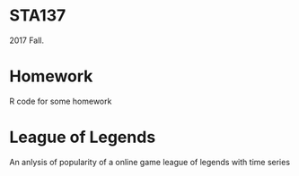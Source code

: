 # STA137
2017 Fall.
# Homework
R code for some homework
# League of Legends
An anlysis of popularity of a online game league of legends with time series
